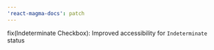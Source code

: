 ```yaml
---
'react-magma-docs': patch
---
```


fix(Indeterminate Checkbox): Improved accessibility for `Indeterminate` status
